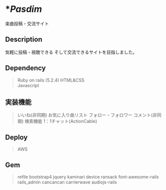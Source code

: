 
# **Pasdim*
楽曲投稿・交流サイト


## Description
気軽に投稿・視聴できる
そして交流できるサイトを目指しました。


## Dependency

>  Ruby on rails (5.2.4) 
>  HTML&CSS  
>  Javascript
>  


## 実装機能
>  いいね(非同期)
>  お気に入り曲リスト
>   フォロー・フォロワー
>  コメント(非同期)
>  検索機能
>  1：1チャット(ActionCable)

## Deploy
> AWS


## Gem
> refile
> bootstrap4
> jquery
> kaminari
> device
> ransack
> font-awesome-rails
> rails_admin
> cancancan
> carrierwave
> audiojs-rails
